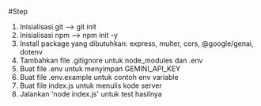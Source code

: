 #Step
1. Inisialisasi git --> git init
2. Inisialisasi npm --> npm init -y
3. Install package yang dibutuhkan: express, multer, cors, @google/genai, dotenv
4. Tambahkan file .gitignore untuk node_modules dan .env
5. Buat file .env untuk menyimpan GEMINI_API_KEY
6. Buat file .env.example untuk contoh env variable
7. Buat file index.js untuk menulis kode server
8. Jalankan 'node index.js' untuk test hasilnya